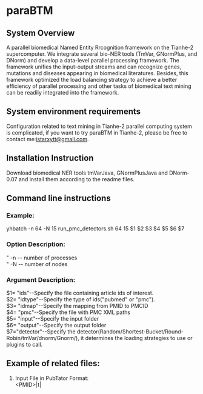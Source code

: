 # paraBTM
## System Overview
A parallel biomedical Named Entity Rrcognition framework on the Tianhe-2 supercomputer. We integrate several bio-NER tools (TmVar, GNormPlus, and DNorm) and develop a data-level parallel processing framework. The framework unifies the input-output streams and can recognize genes, mutations and diseases appearing in biomedical literatures. Besides, this framework optimized the load balancing strategy to achieve a better efficiency of parallel processing and other tasks of biomedical text mining can be readily integrated into the framework.  
## System environment requirements 
Configuration related to text mining in Tianhe-2 parallel computing system is complicated, if you want to try paraBTM in Tianhe-2, please be free to contact me:istarxytt@gmail.com.
## Installation Instruction 
Download biomedical NER tools tmVarJava, GNormPlusJava and DNorm-0.07 and install them according to the readme files.
## Command line instructions  

### Example:
yhbatch -n 64 -N 15 run_pmc_detectors.sh 64 15 $1 $2 $3 $4 $5 $6 $7
### Option Description:
"	-n -- number of processes  
"	-N -- number of nodes  

### Argument Description:
$1= "ids"--Specify the file containing article ids of interest.  
$2= "idtype"--Specify the type of ids("pubmed" or "pmc").  
$3= "idmap"--Specify the mapping from PMID to PMCID  
$4= "pmc"--Specify the file with PMC XML paths  
$5= "input"--Specify the input folder  
$6= "output"--Specify the output folder  
$7="detector"--Specify the detector(Random/Shortest-Bucket/Round-Robin/tmVar/dnorm/Gnorm/), it determines the loading strategies to use or plugins to call.  
 
## Example of related files:
1.	Input File in PubTator Format:  
	\<PMID\>|t|<TITLE>  
	<PMID>|a|<ABSTRACT>  
	<PMID><tab><OFFSET_START><tab><OFFSET_END><tab><Gene mention><tab>Gene<tab><Gene ID>  
2.	Pmc ids:
![](https://github.com/biotm/paraBTM/tree/master/images/pic1.png)
3.	Pmc nxml paths:
 
4.	Pmc2pmcid file:
 
## Result and analysis 

Experimental results validate that paraBTM effectively improve the processing speed of biomedical named entity recognition.


 

Figure 1 The time cost of processing different input sizes in serial

 
Figure 2 Effects of different load balancing strategies.


Figure 2 shows the time spent on paraBTM processing with different numbers of parallel processes on an input dataset of 16 MBs (including 175 articles) which is composed of articles randomly selected from the 60K corpus. Figure 3 shows the loading strategy efficiencies.
 
Figure 3 Load balancing efficiencies



